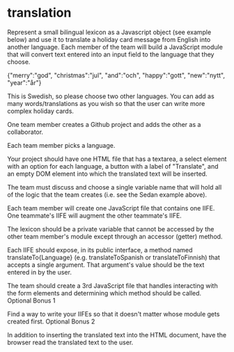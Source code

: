 # translation

Represent a small bilingual lexicon as a Javascript object (see example below) and use it to translate a holiday card message from English into another language. Each member of the team will build a JavaScript module that will convert text entered into an input field to the language that they choose.

{"merry":"god", "christmas":"jul", "and":"och", "happy":"gott", "new":"nytt", "year":"år"}

This is Swedish, so please choose two other languages. You can add as many words/translations as you wish so that the user can write more complex holiday cards.

One team member creates a Github project and adds the other as a collaborator.

Each team member picks a language.

Your project should have one HTML file that has a textarea, a select element with an option for each language, a button with a label of "Translate", and an empty DOM element into which the translated text will be inserted.

The team must discuss and choose a single variable name that will hold all of the logic that the team creates (i.e. see the Sedan example above).

Each team member will create one JavaScript file that contains one IIFE. One teammate's IIFE will augment the other teammate's IIFE.

The lexicon should be a private variable that cannot be accessed by the other team member's module except through an accessor (getter) method.

Each IIFE should expose, in its public interface, a method named translateTo{Language} (e.g. translateToSpanish or translateToFinnish) that accepts a single argument. That argument's value should be the text entered in by the user.

The team should create a 3rd JavaScript file that handles interacting with the form elements and determining which method should be called.
Optional Bonus 1

Find a way to write your IIFEs so that it doesn't matter whose module gets created first.
Optional Bonus 2

In addition to inserting the translated text into the HTML document, have the browser read the translated text to the user.
